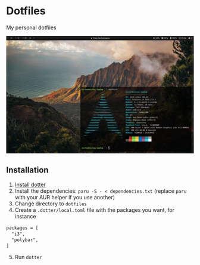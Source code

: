 # Dotfiles

My personal dotfiles

![Screenshot](.readme/screenshot.jpg)

## Installation

1. [Install dotter](https://github.com/SuperCuber/dotter#installation)
2. Install the dependencies: `paru -S - < dependencies.txt` (replace `paru` with
   your AUR helper if you use another)
3. Change directory to `dotfiles`
4. Create a `.dotter/local.toml` file with the packages you want, for instance

  ```
  packages = [
    "i3",
    "polybar",
  ]
  ```

5. Run `dotter`
